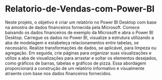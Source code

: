 # Relatorio-de-Vendas-com-Power-BI

Neste projeto, o objetivo é criar um relatório no Power BI Desktop com base na amostra de dados financeiros fornecida pela Microsoft. Comece baixando os dados financeiros de exemplo da Microsoft e abra o Power BI Desktop. Carregue os dados no Power BI, visualize a estrutura utilizando a aba de modelagem e estabeleça relacionamentos entre tabelas, se necessário. Realize transformações de dados, se aplicável, para limpeza ou agregação. Em seguida, crie páginas para organizar suas visualizações e utilize a aba de visualizações para arrastar e soltar os elementos desejados, como gráficos de barras, tabelas e gráficos de pizza. Essa abordagem proporcionará a construção de um relatório informativo e visualmente atraente com base nos dados financeiros fornecidos.
